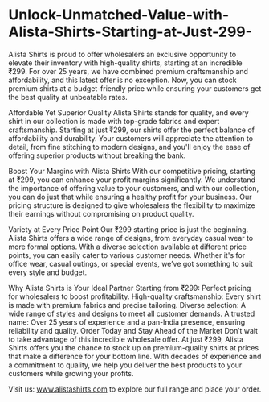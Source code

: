 # Unlock-Unmatched-Value-with-Alista-Shirts-Starting-at-Just-299-
Alista Shirts is proud to offer wholesalers an exclusive opportunity to elevate their inventory with high-quality shirts, starting at an incredible ₹299. For over 25 years, we have combined premium craftsmanship and affordability, and this latest offer is no exception. Now, you can stock premium shirts at a budget-friendly price while ensuring your customers get the best quality at unbeatable rates.

Affordable Yet Superior Quality
Alista Shirts stands for quality, and every shirt in our collection is made with top-grade fabrics and expert craftsmanship. Starting at just ₹299, our shirts offer the perfect balance of affordability and durability. Your customers will appreciate the attention to detail, from fine stitching to modern designs, and you'll enjoy the ease of offering superior products without breaking the bank.

Boost Your Margins with Alista Shirts
With our competitive pricing, starting at ₹299, you can enhance your profit margins significantly. We understand the importance of offering value to your customers, and with our collection, you can do just that while ensuring a healthy profit for your business. Our pricing structure is designed to give wholesalers the flexibility to maximize their earnings without compromising on product quality.

Variety at Every Price Point
Our ₹299 starting price is just the beginning. Alista Shirts offers a wide range of designs, from everyday casual wear to more formal options. With a diverse selection available at different price points, you can easily cater to various customer needs. Whether it's for office wear, casual outings, or special events, we’ve got something to suit every style and budget.

Why Alista Shirts is Your Ideal Partner
Starting from ₹299: Perfect pricing for wholesalers to boost profitability.
High-quality craftsmanship: Every shirt is made with premium fabrics and precise tailoring.
Diverse selection: A wide range of styles and designs to meet all customer demands.
A trusted name: Over 25 years of experience and a pan-India presence, ensuring reliability and quality.
Order Today and Stay Ahead of the Market
Don’t wait to take advantage of this incredible wholesale offer. At just ₹299, Alista Shirts offers you the chance to stock up on premium-quality shirts at prices that make a difference for your bottom line. With decades of experience and a commitment to quality, we help you deliver the best products to your customers while growing your profits.

Visit us: www.alistashirts.com to explore our full range and place your order.
